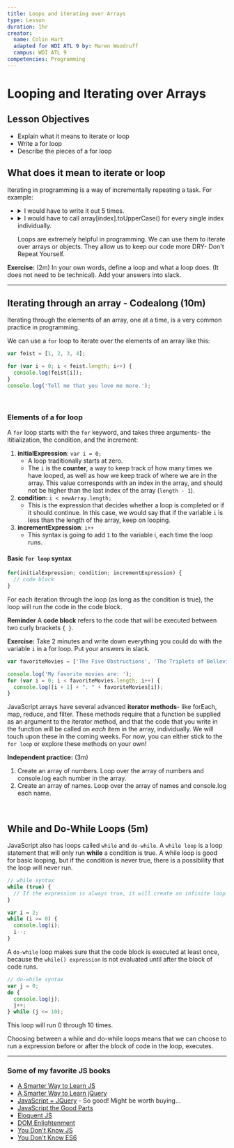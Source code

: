```yaml
---
title: Loops and iterating over Arrays
type: Lesson
duration: 1hr
creator:
  name: Colin Hart
  adapted for WDI ATL 9 by: Maren Woodruff
  campus: WDI ATL 9
competencies: Programming
---
```


# Looping and Iterating over Arrays

## Lesson Objectives

  - Explain what it means to iterate or loop
  - Write a for loop
  - Describe the pieces of a for loop

## What does it mean to iterate or loop

Iterating in programming is a way of incrementally repeating a task. For example:

* <details>If I wanted to console.log something 5 times, how would I do that without a loop? 
    <summary>I would have to write it out 5 times.</summary>  
  </details>

* <details>If I wanted to uppercase every name in an array, how would I do that without a loop?
    <summary>I would have to call array[index].toUpperCase() for every single index individually.</summary>  
  </details>
  
  Loops are extremely helpful in programming.  We can use them to iterate over arrays or objects.  They allow us to keep our code more DRY- Don't Repeat Yourself.

**Exercise:** (2m) In your own words, define a loop and what a loop does. (It does not need to be technical).  Add your answers into slack.

---

## Iterating through an array - Codealong (10m)

Iterating through the elements of an array, one at a time, is a very common practice in programming.

We can use a `for` loop to iterate over the elements of an array like this:

```javascript
var feist = [1, 2, 3, 4];

for (var i = 0; i < feist.length; i++) {
  console.log(feist[i]);
}
console.log('Tell me that you love me more.');
```

<br />

### Elements of a for loop

A `for` loop starts with the `for` keyword, and takes three arguments- the ititialization, the condition, and the increment:

1. **initialExpression**:
  `var i = 0;` 
    - A loop traditionally starts at zero. 
    - The `i` is the **counter**, a way to keep track of how many times we have looped, as well as how we keep track of where we are in the array. This value corresponds with an index in the array, and should not be higher than the last index of the array (`length - 1`).
2. **condition**:
  `i < newArray.length;`
    - This is the expression that decides whether a loop is completed or if it should continue. In this case, we would say that if the variable `i` is less than the length of the array, keep on looping.
3. **incrementExpression**:
  `i++`
    - This syntax is going to add `1` to the variable i, each time the loop runs.

#### Basic `for loop` syntax

```javascript
for(initialExpression; condition; incrementExpression) {
  // code block
}
```

For each iteration through the loop (as long as the condition is true), the loop will run the code in the code block. 

**Reminder** A **code block** refers to the code that will be executed between two curly brackets `{ }`.

**Exercise:** Take 2 minutes and write down everything you could do with the variable `i` in a for loop.  Put your answers in slack.

```javascript
var favoriteMovies = ['The Five Obstructions', 'The Triplets of Belleville', 'About Time', 'Two Weeks Notice'];

console.log('My favorite movies are: ');
for (var i = 0; i < favoriteMovies.length; i++) {
  console.log([i + 1] + ". " + favoriteMovies[i]);
}
```

<!-- Code is creative. -->

JavaScript arrays have several advanced **iterator methods**- like forEach, map, reduce, and filter. These methods require that a function be supplied as an argument to the iterator method, and that the code that you write in the function will be called on _each_ item in the array, individually. We will touch upon these in the coming weeks. For now, you can either stick to the `for loop` or explore these methods on your own!

**Independent practice:** (3m)

1. Create an array of numbers.  Loop over the array of numbers and console.log each number in the array.
2. Create an array of names.  Loop over the array of names and console.log each name.

<br />

<!-- ## Iterating over an object

We have explored how and why we would need to iterate through an array- to access the ordered list, but how would we do the same for objects?

Let's think back for a second. What are the differences between arrays and objects?  Arrays are ordered lists.  Objects are unordered.  You can access the values within objects, via their keys.

Knowing this, what is the difficult when iterating over an object?

Because objects are unordered, it makes them more tricky to loop through. Arrays are ordered, and we can therefore use the counter as a placeholder for the index.

We have two different ways of looping through an object.

The first is `for ... in`, which we discussed earlier.

```javascript
var instructors = { instructorOne: 'Danny', instructorTwo: 'Maren' };

for (instructor in instructors) {
  console.log(instructor);
}
```

Which items in the object are returned? And which are missing?

We only see the keys returned, right?  So, can you think of a way to access the values?

```javascript

var instructors = { instructorOne: 'Danny', instructorTwo: 'Maren' };

for (var instructor in instructors) {
  console.log(instructor[instructor]);
}
```

We can use bracket notation. 

<br /> -->

## While and Do-While Loops (5m)

JavaScript also has loops called `while` and `do-while`. A `while loop` is a loop statement that will only run **while** a condition is true. A while loop is good for basic looping, but if the condition is never true, there is a possibility that the loop will never run. 

```javascript
// while syntax
while (true) {
  // If the expression is always true, it will create an infinite loop! Be careful!
}

var i = 2;
while (i >= 0) {
  console.log(i);
  i--;
}
```

A `do-while` loop makes sure that the code block is executed at least once, because the `while() expression` is not evaluated until after the block of code runs.

```javascript
// do-while syntax
var j = 0;
do {
  console.log(j);
  j++;
} while (j <= 10);
```

This loop will run 0 through 10 times.

Choosing between a while and do-while loops means that we can choose to run a expression before or after the block of code in the loop, executes.

---

### Some of my favorite JS books
* [A Smarter Way to Learn JS](http://www.cpp.edu/~jcmcgarvey/513_2016/ASmarterWaytoLearnJavaScript.pdf)
* [A Smarter Way to Learn jQuery](https://github.com/JideLambo/javascript-books/blob/master/A%20Smarter%20Way%20to%20Learn%20jQuery%20-%20Mark%20Myers.pdf)
* [JavaScript + JQuery](https://www.dropbox.com/s/05je29f3oxj7oa0/JavaScript%20and%20JQuery%20Interactive%20Front-End%20Web%20Development%202014.pdf?dl=0) - So good! Might be worth buying...
* [JavaScript the Good Parts](http://bdcampbell.net/javascript/book/javascript_the_good_parts.pdf)
* [Eloquent JS](http://eloquentjavascript.net/)
* [DOM Enlightenment](http://domenlightenment.com/#1.1)
* [You Don't Know JS](https://github.com/getify/You-Dont-Know-JS)
* [You Don't Know ES6](https://github.com/getify/You-Dont-Know-JS/tree/master/es6%20%26%20beyond)
